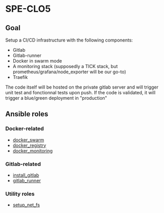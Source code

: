 # SPE-CLO5

## Goal

Setup a CI/CD infrastructure with the following components:
- Gitlab
- Gitlab-runner
- Docker in swarm mode
- A monitoring stack (supposedly a TICK stack, but prometheus/grafana/node\_exporter will be our go-to)
- Traefik

The code itself will be hosted on the private gitlab server and will trigger unit test and fonctionnal tests upon push.
If the code is validated, it will trigger a blue/green deployment in "production"

## Ansible roles

### Docker-related

- [docker\_swarm](./roles/docker_swarm/README.md)
- [docker\_registry](./roles/docker_registry/README.md)
- [docker\_monitoring](./roles/docker_monitoring/README.md)

### Gitlab-related

- [install\_gitlab](./roles/install_gitlab/README.md)
- [gitlab\_runner](./roles/gitlab_runner/README.md)

### Utility roles

- [setup\_net\_fs](./roles/setup_net_fs/README.md)

